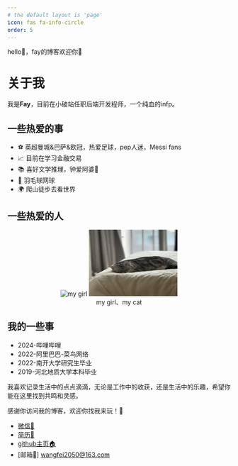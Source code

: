 ```yaml
---
# the default layout is 'page'
icon: fas fa-info-circle
order: 5
---
```


hello👋，fay的博客欢迎你👏

# 关于我

我是**Fay**，目前在小破站任职后端开发程师，一个纯血的infp。

## 一些热爱的事
  - ⚽️ 英超曼城&巴萨&欧冠，热爱足球，pep人迷，Messi fans
  - 📈 目前在学习金融交易
  - 📚 喜好文学推理，钟爱阿婆👵
  - 🏸 羽毛球网球 
  - 🌍 爬山徒步去看世界



## 一些热爱的人

<div style="text-align: center;">
    <img src="../assets/img/about/aria.jpg" alt="my girl" width="200" height="150" />
    <img src="../assets/img/about/mia.jpg" alt="my cat" width="200" height="150" />
    <br>
    my girl、my cat
</div>


## 我的一些事
  - 2024-哔哩哔哩
  - 2022-阿里巴巴-菜鸟网络 
  - 2022-南开大学研究生毕业
  - 2019-河北地质大学本科毕业

我喜欢记录生活中的点点滴滴，无论是工作中的收获，还是生活中的乐趣，希望你能在这里找到共鸣和灵感。

感谢你访问我的博客，欢迎你找我来玩！👼
- [微信🔗](../assets/file/contact/wechat.jpg)
- [简历🔗](../assets/file/contact/cv.pdf)
- [github主页🏠](https://github.com/rexocean)
- [邮箱📮] wangfei2050@163.com
